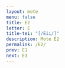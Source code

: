 ```yaml
---
layout: mote
menu: false
title: E2
letter: E
title-tei: "[/Eii/]"
description: Mote E2
permalink: /E2/
prev: E1
next: E3
---
```

